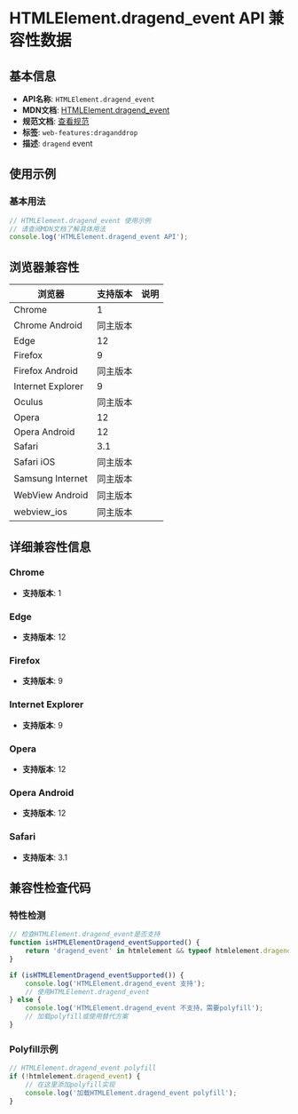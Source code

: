 # HTMLElement.dragend_event API 兼容性数据

## 基本信息

- **API名称**: `HTMLElement.dragend_event`
- **MDN文档**: [HTMLElement.dragend_event](https://developer.mozilla.org/docs/Web/API/HTMLElement/dragend_event)
- **规范文档**: [查看规范](https://html.spec.whatwg.org/multipage/webappapis.html#handler-ondragend,https://html.spec.whatwg.org/multipage/dnd.html#event-dnd-dragend)
- **标签**: `web-features:draganddrop`
- **描述**: `dragend` event

## 使用示例

### 基本用法

```javascript
// HTMLElement.dragend_event 使用示例
// 请查阅MDN文档了解具体用法
console.log('HTMLElement.dragend_event API');
```

## 浏览器兼容性

| 浏览器 | 支持版本 | 说明 |
|--------|----------|------|
| Chrome | 1 |  |
| Chrome Android | 同主版本 |  |
| Edge | 12 |  |
| Firefox | 9 |  |
| Firefox Android | 同主版本 |  |
| Internet Explorer | 9 |  |
| Oculus | 同主版本 |  |
| Opera | 12 |  |
| Opera Android | 12 |  |
| Safari | 3.1 |  |
| Safari iOS | 同主版本 |  |
| Samsung Internet | 同主版本 |  |
| WebView Android | 同主版本 |  |
| webview_ios | 同主版本 |  |

## 详细兼容性信息

### Chrome

- **支持版本**: 1

### Edge

- **支持版本**: 12

### Firefox

- **支持版本**: 9

### Internet Explorer

- **支持版本**: 9

### Opera

- **支持版本**: 12

### Opera Android

- **支持版本**: 12

### Safari

- **支持版本**: 3.1

## 兼容性检查代码

### 特性检测

```javascript
// 检查HTMLElement.dragend_event是否支持
function isHTMLElementDragend_eventSupported() {
    return 'dragend_event' in htmlelement && typeof htmlelement.dragend_event === 'function';
}

if (isHTMLElementDragend_eventSupported()) {
    console.log('HTMLElement.dragend_event 支持');
    // 使用HTMLElement.dragend_event
} else {
    console.log('HTMLElement.dragend_event 不支持，需要polyfill');
    // 加载polyfill或使用替代方案
}
```

### Polyfill示例

```javascript
// HTMLElement.dragend_event polyfill
if (!htmlelement.dragend_event) {
    // 在这里添加polyfill实现
    console.log('加载HTMLElement.dragend_event polyfill');
}
```

